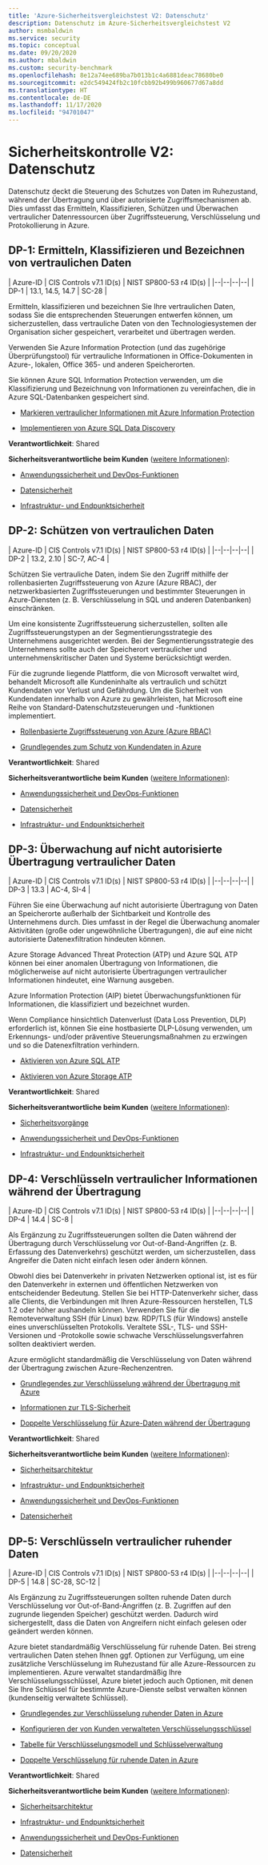 ```yaml
---
title: 'Azure-Sicherheitsvergleichstest V2: Datenschutz'
description: Datenschutz im Azure-Sicherheitsvergleichstest V2
author: msmbaldwin
ms.service: security
ms.topic: conceptual
ms.date: 09/20/2020
ms.author: mbaldwin
ms.custom: security-benchmark
ms.openlocfilehash: 8e12a74ee689ba7b013b1c4a6881deac78680be0
ms.sourcegitcommit: e2dc549424fb2c10fcbb92b499b960677d67a8dd
ms.translationtype: HT
ms.contentlocale: de-DE
ms.lasthandoff: 11/17/2020
ms.locfileid: "94701047"
---
```

# <a name="security-control-v2-data-protection"></a>Sicherheitskontrolle V2: Datenschutz

Datenschutz deckt die Steuerung des Schutzes von Daten im Ruhezustand, während der Übertragung und über autorisierte Zugriffsmechanismen ab. Dies umfasst das Ermitteln, Klassifizieren, Schützen und Überwachen vertraulicher Datenressourcen über Zugriffssteuerung, Verschlüsselung und Protokollierung in Azure.

## <a name="dp-1-discovery-classify-and-label-sensitive-data"></a>DP-1: Ermitteln, Klassifizieren und Bezeichnen von vertraulichen Daten

| Azure-ID | CIS Controls v7.1 ID(s) | NIST SP800-53 r4 ID(s) |
|--|--|--|--|
| DP-1 | 13.1, 14.5, 14.7 | SC-28 |

Ermitteln, klassifizieren und bezeichnen Sie Ihre vertraulichen Daten, sodass Sie die entsprechenden Steuerungen entwerfen können, um sicherzustellen, dass vertrauliche Daten von den Technologiesystemen der Organisation sicher gespeichert, verarbeitet und übertragen werden. 

Verwenden Sie Azure Information Protection (und das zugehörige Überprüfungstool) für vertrauliche Informationen in Office-Dokumenten in Azure-, lokalen, Office 365- und anderen Speicherorten. 

Sie können Azure SQL Information Protection verwenden, um die Klassifizierung und Bezeichnung von Informationen zu vereinfachen, die in Azure SQL-Datenbanken gespeichert sind.

- [Markieren vertraulicher Informationen mit Azure Information Protection](/azure/information-protection/what-is-information-protection) 

- [Implementieren von Azure SQL Data Discovery](../../azure-sql/database/data-discovery-and-classification-overview.md)

**Verantwortlichkeit**: Shared

**Sicherheitsverantwortliche beim Kunden** ([weitere Informationen](/azure/cloud-adoption-framework/organize/cloud-security#security-functions)):

- [Anwendungssicherheit und DevOps-Funktionen](/azure/cloud-adoption-framework/organize/cloud-security-application-security-devsecops)  

- [Datensicherheit](/azure/cloud-adoption-framework/organize/cloud-security-data-security) 

- [Infrastruktur- und Endpunktsicherheit](/azure/cloud-adoption-framework/organize/cloud-security-infrastructure-endpoint)

## <a name="dp-2-protect-sensitive-data"></a>DP-2: Schützen von vertraulichen Daten

| Azure-ID | CIS Controls v7.1 ID(s) | NIST SP800-53 r4 ID(s) |
|--|--|--|--|
| DP-2 | 13.2, 2.10 | SC-7, AC-4 |

Schützen Sie vertrauliche Daten, indem Sie den Zugriff mithilfe der rollenbasierten Zugriffssteuerung von Azure (Azure RBAC), der netzwerkbasierten Zugriffssteuerungen und bestimmter Steuerungen in Azure-Diensten (z. B. Verschlüsselung in SQL und anderen Datenbanken) einschränken. 

Um eine konsistente Zugriffssteuerung sicherzustellen, sollten alle Zugriffssteuerungstypen an der Segmentierungsstrategie des Unternehmens ausgerichtet werden. Bei der Segmentierungsstrategie des Unternehmens sollte auch der Speicherort vertraulicher und unternehmenskritischer Daten und Systeme berücksichtigt werden.

Für die zugrunde liegende Plattform, die von Microsoft verwaltet wird, behandelt Microsoft alle Kundeninhalte als vertraulich und schützt Kundendaten vor Verlust und Gefährdung. Um die Sicherheit von Kundendaten innerhalb von Azure zu gewährleisten, hat Microsoft eine Reihe von Standard-Datenschutzsteuerungen und -funktionen implementiert.

- [Rollenbasierte Zugriffssteuerung von Azure (Azure RBAC)](../../role-based-access-control/overview.md)

- [Grundlegendes zum Schutz von Kundendaten in Azure](../fundamentals/protection-customer-data.md)

**Verantwortlichkeit**: Shared

**Sicherheitsverantwortliche beim Kunden** ([weitere Informationen](/azure/cloud-adoption-framework/organize/cloud-security#security-functions)):

- [Anwendungssicherheit und DevOps-Funktionen](/azure/cloud-adoption-framework/organize/cloud-security-application-security-devsecops) 

- [Datensicherheit](/azure/cloud-adoption-framework/organize/cloud-security-data-security)

- [Infrastruktur- und Endpunktsicherheit](/azure/cloud-adoption-framework/organize/cloud-security-infrastructure-endpoint)

## <a name="dp-3-monitor-for-unauthorized-transfer-of-sensitive-data"></a>DP-3: Überwachung auf nicht autorisierte Übertragung vertraulicher Daten

| Azure-ID | CIS Controls v7.1 ID(s) | NIST SP800-53 r4 ID(s) |
|--|--|--|--|
| DP-3 | 13.3 | AC-4, SI-4 |

Führen Sie eine Überwachung auf nicht autorisierte Übertragung von Daten an Speicherorte außerhalb der Sichtbarkeit und Kontrolle des Unternehmens durch. Dies umfasst in der Regel die Überwachung anomaler Aktivitäten (große oder ungewöhnliche Übertragungen), die auf eine nicht autorisierte Datenexfiltration hindeuten können. 

Azure Storage Advanced Threat Protection (ATP) und Azure SQL ATP können bei einer anomalen Übertragung von Informationen, die möglicherweise auf nicht autorisierte Übertragungen vertraulicher Informationen hindeutet, eine Warnung ausgeben. 

Azure Information Protection (AIP) bietet Überwachungsfunktionen für Informationen, die klassifiziert und bezeichnet wurden. 

Wenn Compliance hinsichtlich Datenverlust (Data Loss Prevention, DLP) erforderlich ist, können Sie eine hostbasierte DLP-Lösung verwenden, um Erkennungs- und/oder präventive Steuerungsmaßnahmen zu erzwingen und so die Datenexfiltration verhindern.

- [Aktivieren von Azure SQL ATP](../../azure-sql/database/threat-detection-overview.md)

- [Aktivieren von Azure Storage ATP](../../storage/common/azure-defender-storage-configure.md?tabs=azure-security-center)

**Verantwortlichkeit**: Shared

**Sicherheitsverantwortliche beim Kunden** ([weitere Informationen](/azure/cloud-adoption-framework/organize/cloud-security#security-functions)):

- [Sicherheitsvorgänge](/azure/cloud-adoption-framework/organize/cloud-security) 

- [Anwendungssicherheit und DevOps-Funktionen](/azure/cloud-adoption-framework/organize/cloud-security-application-security-devsecops) 

- [Infrastruktur- und Endpunktsicherheit](/azure/cloud-adoption-framework/organize/cloud-security-infrastructure-endpoint)

## <a name="dp-4-encrypt-sensitive-information-in-transit"></a>DP-4: Verschlüsseln vertraulicher Informationen während der Übertragung

| Azure-ID | CIS Controls v7.1 ID(s) | NIST SP800-53 r4 ID(s) |
|--|--|--|--|
| DP-4 | 14.4 | SC-8 |

Als Ergänzung zu Zugriffssteuerungen sollten die Daten während der Übertragung durch Verschlüsselung vor Out-of-Band-Angriffen (z. B. Erfassung des Datenverkehrs) geschützt werden, um sicherzustellen, dass Angreifer die Daten nicht einfach lesen oder ändern können. 

Obwohl dies bei Datenverkehr in privaten Netzwerken optional ist, ist es für den Datenverkehr in externen und öffentlichen Netzwerken von entscheidender Bedeutung. Stellen Sie bei HTTP-Datenverkehr sicher, dass alle Clients, die Verbindungen mit Ihren Azure-Ressourcen herstellen, TLS 1.2 oder höher aushandeln können. Verwenden Sie für die Remoteverwaltung SSH (für Linux) bzw. RDP/TLS (für Windows) anstelle eines unverschlüsselten Protokolls. Veraltete SSL-, TLS- und SSH-Versionen und -Protokolle sowie schwache Verschlüsselungsverfahren sollten deaktiviert werden.  

Azure ermöglicht standardmäßig die Verschlüsselung von Daten während der Übertragung zwischen Azure-Rechenzentren. 

- [Grundlegendes zur Verschlüsselung während der Übertragung mit Azure](../fundamentals/encryption-overview.md#encryption-of-data-in-transit)

- [Informationen zur TLS-Sicherheit](/security/engineering/solving-tls1-problem)

- [Doppelte Verschlüsselung für Azure-Daten während der Übertragung](../fundamentals/double-encryption.md#data-in-transit)

**Verantwortlichkeit**: Shared

**Sicherheitsverantwortliche beim Kunden** ([weitere Informationen](/azure/cloud-adoption-framework/organize/cloud-security#security-functions)):

- [Sicherheitsarchitektur](/azure/cloud-adoption-framework/organize/cloud-security-architecture) 

- [Infrastruktur- und Endpunktsicherheit](/azure/cloud-adoption-framework/organize/cloud-security-infrastructure-endpoint)

- [Anwendungssicherheit und DevOps-Funktionen](/azure/cloud-adoption-framework/organize/cloud-security-application-security-devsecops) 

- [Datensicherheit](/azure/cloud-adoption-framework/organize/cloud-security-data-security)

## <a name="dp-5-encrypt-sensitive-data-at-rest"></a>DP-5: Verschlüsseln vertraulicher ruhender Daten

| Azure-ID | CIS Controls v7.1 ID(s) | NIST SP800-53 r4 ID(s) |
|--|--|--|--|
| DP-5 | 14.8 | SC-28, SC-12 |

Als Ergänzung zu Zugriffssteuerungen sollten ruhende Daten durch Verschlüsselung vor Out-of-Band-Angriffen (z. B. Zugriffen auf den zugrunde liegenden Speicher) geschützt werden. Dadurch wird sichergestellt, dass die Daten von Angreifern nicht einfach gelesen oder geändert werden können. 

Azure bietet standardmäßig Verschlüsselung für ruhende Daten. Bei streng vertraulichen Daten stehen Ihnen ggf. Optionen zur Verfügung, um eine zusätzliche Verschlüsselung im Ruhezustand für alle Azure-Ressourcen zu implementieren. Azure verwaltet standardmäßig Ihre Verschlüsselungsschlüssel, Azure bietet jedoch auch Optionen, mit denen Sie Ihre Schlüssel für bestimmte Azure-Dienste selbst verwalten können (kundenseitig verwaltete Schlüssel).

- [Grundlegendes zur Verschlüsselung ruhender Daten in Azure](../fundamentals/encryption-atrest.md#encryption-at-rest-in-microsoft-cloud-services)

- [Konfigurieren der von Kunden verwalteten Verschlüsselungsschlüssel](../../storage/common/customer-managed-keys-configure-key-vault.md)

- [Tabelle für Verschlüsselungsmodell und Schlüsselverwaltung](../fundamentals/encryption-models.md)

- [Doppelte Verschlüsselung für ruhende Daten in Azure](../fundamentals/double-encryption.md#data-at-rest)

**Verantwortlichkeit**: Shared

**Sicherheitsverantwortliche beim Kunden** ([weitere Informationen](/azure/cloud-adoption-framework/organize/cloud-security#security-functions)):

- [Sicherheitsarchitektur](/azure/cloud-adoption-framework/organize/cloud-security-architecture) 

- [Infrastruktur- und Endpunktsicherheit](/azure/cloud-adoption-framework/organize/cloud-security-infrastructure-endpoint)

- [Anwendungssicherheit und DevOps-Funktionen](/azure/cloud-adoption-framework/organize/cloud-security-application-security-devsecops)

- [Datensicherheit](/azure/cloud-adoption-framework/organize/cloud-security-data-security)